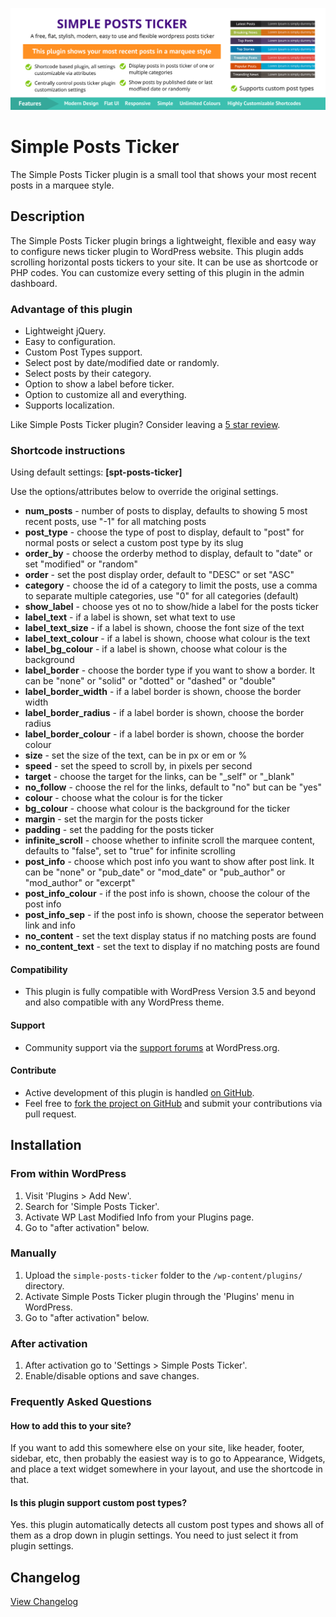 ![alt text](https://github.com/iamsayan/simple-posts-ticker/raw/master/banner.png "Plugin Banner")

# Simple Posts Ticker

The Simple Posts Ticker plugin is a small tool that shows your most recent posts in a marquee style.

## Description

The Simple Posts Ticker plugin brings a lightweight, flexible and easy way to configure news ticker plugin to WordPress website. This plugin adds scrolling horizontal posts tickers to your site. It can be use as shortcode or PHP codes. You can customize every setting of this plugin in the admin dashboard.

### Advantage of this plugin

* Lightweight jQuery.
* Easy to configuration.
* Custom Post Types support.
* Select post by date/modified date or randomly.
* Select posts by their category.
* Option to show a label before ticker.
* Option to customize all and everything.
* Supports localization.

Like Simple Posts Ticker plugin? Consider leaving a [5 star review](https://wordpress.org/support/plugin/simple-posts-ticker/reviews/?rate=5#new-post).

### Shortcode instructions

Using default settings: **[spt-posts-ticker]**

Use the options/attributes below to override the original settings.

* **num_posts** - number of posts to display, defaults to showing 5 most recent posts, use "-1" for all matching posts
* **post_type** - choose the type of post to display, default to "post" for normal posts or select a custom post type by its slug
* **order_by** - choose the orderby method to display, default to "date" or set "modified" or "random"
* **order** - set the post display order, default to "DESC" or set "ASC"
* **category** - choose the id of a category to limit the posts, use a comma to separate multiple categories, use "0" for all categories (default)
* **show_label** - choose yes ot no to show/hide a label for the posts ticker
* **label_text** - if a label is shown, set what text to use
* **label_text_size** - if a label is shown, choose the font size of the text
* **label_text_colour** - if a label is shown, choose what colour is the text
* **label_bg_colour** - if a label is shown, choose what colour is the background
* **label_border** - choose the border type if you want to show a border. It can be "none" or "solid" or "dotted" or "dashed" or "double"
* **label_border_width** - if a label border is shown, choose the border width
* **label_border_radius** - if a label border is shown, choose the border radius
* **label_border_colour** - if a label border is shown, choose the border colour
* **size** - set the size of the text, can be in px or em or %
* **speed** - set the speed to scroll by, in pixels per second
* **target** - choose the target for the links, can be "_self" or "_blank"
* **no_follow** - choose the rel for the links, default to "no" but can be "yes"
* **colour** - choose what the colour is for the ticker
* **bg_colour** - choose what colour is the background for the ticker
* **margin** - set the margin for the posts ticker
* **padding** - set the padding for the posts ticker
* **infinite_scroll** - choose whether to infinite scroll the marquee content, defaults to "false", set to "true" for infinite scrolling
* **post_info** - choose which post info you want to show after post link. It can be "none" or "pub_date" or "mod_date" or "pub_author" or "mod_author" or "excerpt"
* **post_info_colour** - if the post info is shown, choose the colour of the post info
* **post_info_sep** - if the post info is shown, choose the seperator between link and info
* **no_content** - set the text display status if no matching posts are found
* **no_content_text** - set the text to display if no matching posts are found

#### Compatibility

* This plugin is fully compatible with WordPress Version 3.5 and beyond and also compatible with any WordPress theme.

#### Support

* Community support via the [support forums](https://wordpress.org/support/plugin/simple-posts-ticker) at WordPress.org.

#### Contribute
* Active development of this plugin is handled [on GitHub](https://github.com/iamsayan/simple-posts-ticker).
* Feel free to [fork the project on GitHub](https://github.com/iamsayan/simple-posts-ticker) and submit your contributions via pull request.

## Installation

### From within WordPress
1. Visit 'Plugins > Add New'.
1. Search for 'Simple Posts Ticker'.
1. Activate WP Last Modified Info from your Plugins page.
1. Go to "after activation" below.

### Manually
1. Upload the `simple-posts-ticker` folder to the `/wp-content/plugins/` directory.
1. Activate Simple Posts Ticker plugin through the 'Plugins' menu in WordPress.
1. Go to "after activation" below.

### After activation
1. After activation go to 'Settings > Simple Posts Ticker'.
1. Enable/disable options and save changes.

### Frequently Asked Questions

#### How to add this to your site?

If you want to add this somewhere else on your site, like header, footer, sidebar, etc, then probably the easiest way is to go to Appearance, Widgets, and place a text widget somewhere in your layout, and use the shortcode in that.

#### Is this plugin support custom post types?

Yes. this plugin automatically detects all custom post types and shows all of them as a drop down in plugin settings. You need to just select it from plugin settings.

## Changelog ##
[View Changelog](CHANGELOG.md)
